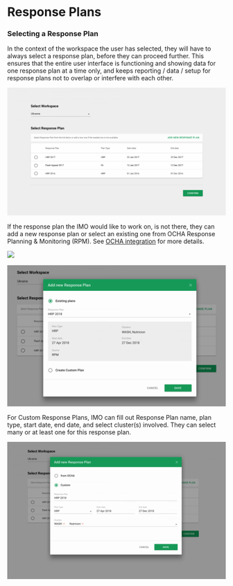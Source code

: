 # Response Plans

### Selecting a Response Plan

In the context of the workspace the user has selected, they will have to always select a response plan, before they can proceed further. This ensures that the entire user interface is functioning and showing data for one response plan at a time only, and keeps reporting / data / setup for response plans not to overlap or interfere with each other.

![](../../.gitbook/assets/screen-shot-2018-02-14-at-11.58.58-am.png)

If the response plan the IMO would like to work on, is not there, they can add a new response plan or select an existing one from OCHA Response Planning & Monitoring \(RPM\). See [OCHA integration](ocha-integration.md) for more details.

![](https://blobscdn.gitbook.com/v0/b/gitbook-28427.appspot.com/o/assets%2F-KzwqgC7O0kW5EDlHvvK%2F-L5KvdeY883ZOwpUJtKI%2F-L5KwDPgZ58RnxKKRS7K%2FScreen%20Shot%202018-02-14%20at%2012.10.41%20PM.png?alt=media&token=a735e5b5-8fc2-4921-97e0-28bc78f9903f)



![](../../.gitbook/assets/screen-shot-2018-03-12-at-11.14.30-am.png)

For Custom Response Plans, IMO can fill out Response Plan name, plan type, start date, end date, and select cluster\(s\) involved. They can select many or at least one for this response plan. 

![](../../.gitbook/assets/screen-shot-2018-02-14-at-12.12.50-pm.png)



